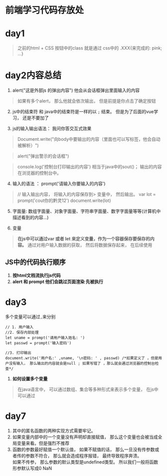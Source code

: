# 前端学习代码存放处
# day1
> 之前的html + CSS 
按钮中的class 就是通过 css中的 .XXX{来完成的: pink; ...}

# day2内容总结

1. alert("这是外部js 的弹出内容") 他会从会话框弹出里面输入的内容

> 如果有多个alert， 那么他就会依次输出， 但是前提是你点击了确定按钮


2. js中的结束符 和 java中的结束符是一样的以 `;` 结束。 但是为了后面的vue学习， 还是不要加了


3. js的输入输出语法： 我问你答交互式效果

> Document.write("向body中要输出的内容（里面也可以写标签，他会自动被解析）")

> alert("弹出警示的会话框")

> console.log('控制台打印输出的内容') 相当于java中的sout()； 输出的内容在浏览器的控制台中。



4.  输入的语法 ： prompt('请输入你要输入的内容')

> // 输入输出内容， 将输入的内容保存到> 变量中， 然后输出。
 > var lot = prompt('cout你的黔灵12')
document.write(lot)



5. 字面量: 数组字面量、对象字面量、字符串字面量、数字字面量等等(计算机中描述看到的内容...)


6. 变量

> **在js中可以通过var 或者 let 来定义变量，作为一个容器保存要保存的内容。** 通过对用户输入数据的获取， 然后将数据保存起来， 在后续使用




## JS中的代码执行顺序
1. **按html文档流执行js代码**
2. **alert 和 prompt 他们会跳过页面渲染 先被执行**



# day3
多个变量可以通过`,`来分别
```
// 1. 用户输入 
//2. 保存内部处理 
let uname = prompt('请用户输入姓名: ')
let passwd = prompt('输入密码')

//3. 打印输出
document.write('用户名:' ,uname, '\n密码: ' , passwd) /*如果定义了 ，但是用户没有输入， 那么输出的内容就会是null ; 如果写错了 ，那么就会通过浏览器的控制台检查*/

```

1. **如何设置多个变量**
> 在java语言中， 可以通过数组、集合等多种形式来表示多个变量， 在js中可以通过


# day7
1. 其中的匿名函数的两种实现方式需要牢记。
2. 如果变量内部中的一个变量没有声明却直接赋值， 那么这个变量也会被当成全局变量来看。但是强烈不推荐
3. 函数的参数最好赋值一个默认值， 如果不赋值的话， 那么一旦没有传参数或者传的参数不符合， 那么就会造成程序报错， 最终导致程序奔溃。<br> 如果不传参， 那么参数的默认类型是undefined类型。 所以我们一般将函数形参默认写成0 NaN
      